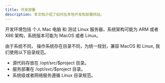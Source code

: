 ```yaml
---
title: 开发部署
description: 本文档介绍了如何在本地开发和部署网站。
---
```


开发环境包括 个人 Mac 电脑 和 测试 Linux 服务器，系统架构可能为 ARM 或者 X86 架构，系统版本可能为 MacOS 或者 Linux。

由于系统不同， 操作系统存在目录不同，为统一规划，兼容 MacOS 和 Linux, 我们使用以下目录规范。

- 源代码存放在 /opt/src/$project 目录。
- 服务部署在 /opt/svc/$project 目录。
- 系统级或者网络服务遵循 Linux 目录规范。